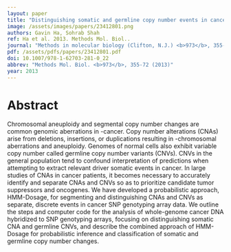 ```yaml
---
layout: paper
title: "Distinguishing somatic and germline copy number events in cancer patient DNA hybridized to whole-genome SNP genotyping arrays."
image: /assets/images/papers/23412801.png
authors: Gavin Ha, Sohrab Shah
ref: Ha et al. 2013. Methods Mol. Biol..
journal: "Methods in molecular biology (Clifton, N.J.) <b>973</b>, 355-72 (2013)"
pdf: /assets/pdfs/papers/23412801.pdf
doi: 10.1007/978-1-62703-281-0_22
abbrev: "Methods Mol. Biol. <b>973</b>, 355-72 (2013)"
year: 2013
---
```


<div data-badge-popover="right" data-badge-type="medium-donut" data-doi="10.1007/978-1-62703-281-0_22" data-hide-no-mentions="true" class="altmetric-embed"></div>

# Abstract

Chromosomal aneuploidy and segmental copy number changes are common genomic aberrations in -cancer. Copy number alterations (CNAs) arise from deletions, insertions, or duplications resulting in -chromosomal aberrations and aneuploidy. Genomes of normal cells also exhibit variable copy number called germline copy number variants (CNVs). CNVs in the general population tend to confound interpretation of predictions when attempting to extract relevant driver somatic events in cancer. In large studies of CNAs in cancer patients, it becomes necessary to accurately identify and separate CNAs and CNVs so as to prioritize candidate tumor suppressors and oncogenes. We have developed a probabilistic approach, HMM-Dosage, for segmenting and distinguishing CNAs and CNVs as separate, discrete events in cancer SNP genotyping array data. We outline the steps and computer code for the analysis of whole-genome cancer DNA hybridized to SNP genotyping arrays, focusing on distinguishing somatic CNA and germline CNVs, and describe the combined approach of HMM-Dosage for probabilistic inference and classification of somatic and germline copy number changes.

